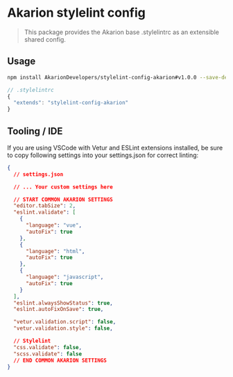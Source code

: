# Akarion stylelint config

> This package provides the Akarion base .stylelintrc as an extensible shared config.

## Usage

```bash
npm install AkarionDevelopers/stylelint-config-akarion#v1.0.0 --save-dev
```

```js
// .stylelintrc
{
  "extends": "stylelint-config-akarion"
}
```

## Tooling / IDE

If you are using VSCode with Vetur and ESLint extensions installed, be sure to copy following settings into your settings.json for correct linting:
```json
{
  // settings.json

  // ... Your custom settings here

  // START COMMON AKARION SETTINGS
  "editor.tabSize": 2,
  "eslint.validate": [
    {
      "language": "vue",
      "autoFix": true
    },
    {
      "language": "html",
      "autoFix": true
    },
    {
      "language": "javascript",
      "autoFix": true
    }
  ],
  "eslint.alwaysShowStatus": true,
  "eslint.autoFixOnSave": true,

  "vetur.validation.script": false,
  "vetur.validation.style": false,

  // Stylelint
  "css.validate": false,
  "scss.validate": false
  // END COMMON AKARION SETTINGS
}
```
